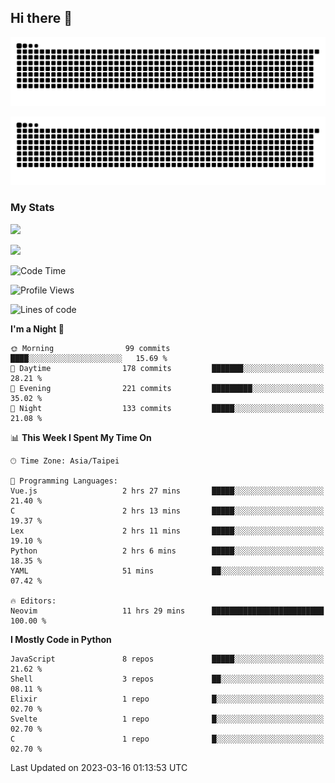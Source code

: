 ## Hi there 👋

<div align="center">

![GitHub Snake Light](https://raw.githubusercontent.com/CSY54/CSY54/snake/github-snake.svg#gh-light-mode-only)

![GitHub Snake dark](https://raw.githubusercontent.com/CSY54/CSY54/snake/github-snake-dark.svg#gh-dark-mode-only)

</div>

### My Stats

![](https://github-readme-stats.vercel.app/api?username=CSY54&theme=nord&show_icons=true)

![](https://github-readme-stats.vercel.app/api/top-langs/?username=CSY54&theme=nord&layout=compact&card_width=445)

<!--START_SECTION:waka-->
![Code Time](http://img.shields.io/badge/Code%20Time-1%2C546%20hrs%2025%20mins-blue)

![Profile Views](http://img.shields.io/badge/Profile%20Views-9-blue)

![Lines of code](https://img.shields.io/badge/From%20Hello%20World%20I%27ve%20Written-446.6%20thousand%20lines%20of%20code-blue)

**I'm a Night 🦉** 

```text
🌞 Morning                99 commits          ████░░░░░░░░░░░░░░░░░░░░░   15.69 % 
🌆 Daytime                178 commits         ███████░░░░░░░░░░░░░░░░░░   28.21 % 
🌃 Evening                221 commits         █████████░░░░░░░░░░░░░░░░   35.02 % 
🌙 Night                  133 commits         █████░░░░░░░░░░░░░░░░░░░░   21.08 % 
```


📊 **This Week I Spent My Time On** 

```text
🕑︎ Time Zone: Asia/Taipei

💬 Programming Languages: 
Vue.js                   2 hrs 27 mins       █████░░░░░░░░░░░░░░░░░░░░   21.40 % 
C                        2 hrs 13 mins       █████░░░░░░░░░░░░░░░░░░░░   19.37 % 
Lex                      2 hrs 11 mins       █████░░░░░░░░░░░░░░░░░░░░   19.10 % 
Python                   2 hrs 6 mins        █████░░░░░░░░░░░░░░░░░░░░   18.35 % 
YAML                     51 mins             ██░░░░░░░░░░░░░░░░░░░░░░░   07.42 % 

🔥 Editors: 
Neovim                   11 hrs 29 mins      █████████████████████████   100.00 % 
```

**I Mostly Code in Python** 

```text
JavaScript               8 repos             █████░░░░░░░░░░░░░░░░░░░░   21.62 % 
Shell                    3 repos             ██░░░░░░░░░░░░░░░░░░░░░░░   08.11 % 
Elixir                   1 repo              █░░░░░░░░░░░░░░░░░░░░░░░░   02.70 % 
Svelte                   1 repo              █░░░░░░░░░░░░░░░░░░░░░░░░   02.70 % 
C                        1 repo              █░░░░░░░░░░░░░░░░░░░░░░░░   02.70 % 
```




 Last Updated on 2023-03-16 01:13:53 UTC
<!--END_SECTION:waka-->

<!--
**CSY54/CSY54** is a ✨ _special_ ✨ repository because its `README.md` (this file) appears on your GitHub profile.

Here are some ideas to get you started:

- 🔭 I’m currently working on ...
- 🌱 I’m currently learning ...
- 👯 I’m looking to collaborate on ...
- 🤔 I’m looking for help with ...
- 💬 Ask me about ...
- 📫 How to reach me: ...
- 😄 Pronouns: ...
- ⚡ Fun fact: ...
-->
